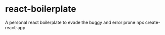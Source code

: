 # react-boilerplate
A personal react boilerplate to evade the buggy and error prone npx create-react-app
